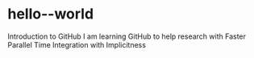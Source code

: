# hello--world
Introduction to GitHub
I am learning GitHub to help research with Faster Parallel Time Integration with Implicitness
